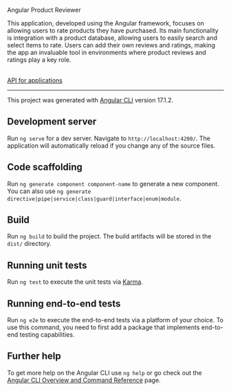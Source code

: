 Angular Product Reviewer

This application, developed using the Angular framework, focuses on allowing users to rate products they have purchased. Its main functionality is integration with a product database, allowing users to easily search and select items to rate. Users can add their own reviews and ratings, making the app an invaluable tool in environments where product reviews and ratings play a key role.

<br/>
<a href="https://github.com/ImJakubPuchala/ASP-NET-CORE-API-For-Shop">API for applications</a>

<hr/>

This project was generated with [Angular CLI](https://github.com/angular/angular-cli) version 17.1.2.

## Development server

Run `ng serve` for a dev server. Navigate to `http://localhost:4200/`. The application will automatically reload if you change any of the source files.

## Code scaffolding

Run `ng generate component component-name` to generate a new component. You can also use `ng generate directive|pipe|service|class|guard|interface|enum|module`.

## Build

Run `ng build` to build the project. The build artifacts will be stored in the `dist/` directory.

## Running unit tests

Run `ng test` to execute the unit tests via [Karma](https://karma-runner.github.io).

## Running end-to-end tests

Run `ng e2e` to execute the end-to-end tests via a platform of your choice. To use this command, you need to first add a package that implements end-to-end testing capabilities.

## Further help

To get more help on the Angular CLI use `ng help` or go check out the [Angular CLI Overview and Command Reference](https://angular.io/cli) page.
